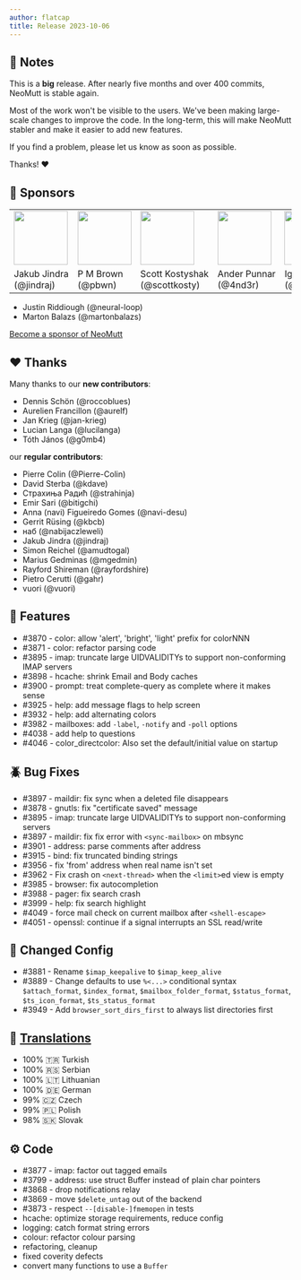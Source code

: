 ```yaml
---
author: flatcap
title: Release 2023-10-06
---
```


## :book: Notes

This is a **big** release.
After nearly five months and over 400 commits, NeoMutt is stable again.

Most of the work won't be visible to the users.
We've been making large-scale changes to improve the code.
In the long-term, this will make NeoMutt stabler and make it easier to add new features.

If you find a problem, please let us know as soon as possible.

Thanks! :heart:

## :gem: Sponsors

<table>
  <tr>
    <td><a href="https://github.com/jindraj/"><img width="96" src="https://avatars.githubusercontent.com/u/1755070"></a></td>
    <td><a href="https://github.com/pbwn/"><img width="96" src="https://avatars.githubusercontent.com/u/34809091"></a></td>
    <td><a href="https://github.com/scottkosty/"><img width="96" src="https://avatars.githubusercontent.com/u/1149353"></a></td>
    <td><a href="https://github.com/4nd3r/"><img width="96" src="https://avatars.githubusercontent.com/u/7166727"></a></td>
    <td><a href="https://github.com/igor47/"><img width="96" src="https://avatars.githubusercontent.com/u/200575"></a></td>
    <td><a href="https://github.com/veebch/"><img width="96" src="https://avatars.githubusercontent.com/u/75116070"></a></td>
  </tr>
  <tr>
    <td>
      Jakub&nbsp;Jindra<br>(@jindraj)
    </td>
    <td>
      P&nbsp;M&nbsp;Brown<br>(@pbwn)
    </td>
    <td>
      Scott&nbsp;Kostyshak<br>(@scottkosty)
    </td>
    <td>
      Ander&nbsp;Punnar<br>(@4nd3r)
    </td>
    <td>
      Igor&nbsp;Serebryany<br>(@igor47)
    </td>
    <td>
      Martin&nbsp;Spendiff<br>(@veebch)
    </td>
  </tr>
</table>

- Justin Riddiough (@neural-loop)
- Marton Balazs (@martonbalazs)

[Become a sponsor of NeoMutt](https://neomutt.org/sponsor)

## :heart: Thanks

Many thanks to our **new contributors**:

- Dennis Schön (@roccoblues)
- Aurelien Francillon (@aurelf)
- Jan Krieg (@jan-krieg)
- Lucian Langa (@lucilanga)
- Tóth János (@g0mb4)

our **regular contributors**:

- Pierre Colin (@Pierre-Colin)
- David Sterba (@kdave)
- Страхиња Радић (@strahinja)
- Emir Sari (@bitigchi)
- Anna (navi) Figueiredo Gomes (@navi-desu)
- Gerrit Rüsing (@kbcb)
- наб (@nabijaczleweli)
- Jakub Jindra (@jindraj)
- Simon Reichel (@amudtogal)
- Marius Gedminas (@mgedmin)
- Rayford Shireman (@rayfordshire)
- Pietro Cerutti (@gahr)
- vuori (@vuori)

## :gift: Features

- #3870 - color: allow 'alert', 'bright', 'light' prefix for colorNNN
- #3871 - color: refactor parsing code
- #3895 - imap: truncate large UIDVALIDITYs to support non-conforming IMAP servers
- #3898 - hcache: shrink Email and Body caches
- #3900 - prompt: treat complete-query as complete where it makes sense
- #3925 - help: add message flags to help screen
- #3932 - help: add alternating colors
- #3982 - mailboxes: add `-label`, `-notify` and `-poll` options
- #4038 - add help to questions
- #4046 - color_directcolor: Also set the default/initial value on startup

## :beetle: Bug Fixes

- #3897 - maildir: fix sync when a deleted file disappears
- #3878 - gnutls: fix "certificate saved" message
- #3895 - imap: truncate large UIDVALIDITYs to support non-conforming servers
- #3897 - maildir: fix fix error with `<sync-mailbox>` on mbsync
- #3901 - address: parse comments after address
- #3915 - bind: fix truncated binding strings
- #3956 - fix 'from' address when real name isn't set
- #3962 - Fix crash on `<next-thread>` when the `<limit>`ed view is empty
- #3985 - browser: fix autocompletion
- #3988 - pager: fix search crash
- #3999 - help: fix search highlight
- #4049 - force mail check on current mailbox after `<shell-escape>`
- #4051 - openssl: continue if a signal interrupts an SSL read/write

## :wrench: Changed Config

- #3881 - Rename `$imap_keepalive` to `$imap_keep_alive`
- #3889 - Change defaults to use `%<...>` conditional syntax
  `$attach_format`, `$index_format`, `$mailbox_folder_format`,
  `$status_format`, `$ts_icon_format`, `$ts_status_format`
- #3949 - Add `browser_sort_dirs_first` to always list directories first

## :black_flag: [Translations](https://neomutt.org/translate)

- 100% :tr: Turkish
- 100% :serbia: Serbian
- 100% :lithuania: Lithuanian
- 100% :de: German
- 99% :czech_republic: Czech
- 99% :poland: Polish
- 98% :slovakia: Slovak

## :gear: Code

- #3877 - imap: factor out tagged emails
- #3799 - address: use struct Buffer instead of plain char pointers
- #3868 - drop notifications relay
- #3869 - move `$delete_untag` out of the backend
- #3873 - respect `--[disable-]fmemopen` in tests
- hcache: optimize storage requirements, reduce config
- logging: catch format string errors
- colour:  refactor colour parsing
- refactoring, cleanup
- fixed coverity defects
- convert many functions to use a `Buffer`


